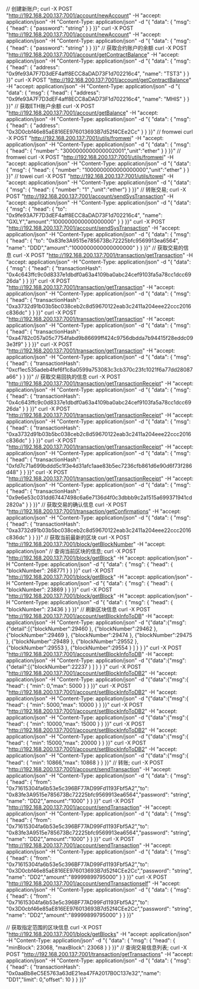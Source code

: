 

// 创建新账户;
curl -X POST "http://192.168.200.137:7001/account/newAccount" -H "accept: application/json" -H "Content-Type: application/json" -d "{ \"data\": { \"msg\": { \"head\": { \"password\": \"string\" } } }}"
curl -X POST "http://192.168.200.137:7001/account/newAccount" -H "accept: application/json" -H "Content-Type: application/json" -d "{ \"data\": { \"msg\": { \"head\": { \"password\": \"string\" } } }}"
// 获取合约账户的余额
curl -X POST "http://192.168.200.137:7001/account/getContractBalance" -H "accept: application/json" -H "Content-Type: application/json" -d "{ \"data\": { \"msg\": { \"head\": { \"address\": \"0x9fe93A7F7D3dEF4aff8ECC8aDAD73F1d702216c4\", \"name\": \"TST3\" } } }}"
curl -X POST "http://192.168.200.137:7001/account/getContractBalance" -H "accept: application/json" -H "Content-Type: application/json" -d "{ \"data\": { \"msg\": { \"head\": { \"address\": \"0x9fe93A7F7D3dEF4aff8ECC8aDAD73F1d702216c4\", \"name\": \"MHIS\" } } }}"
// 获取ETH账户余额
curl -X POST "http://192.168.200.137:7001/account/getBalance" -H "accept: application/json" -H "Content-Type: application/json" -d "{ \"data\": { \"msg\": { \"head\": { \"address\": \"0x3D0cbf46e85aE816EE976013693B7d52f4CEe2Cc\" } } }}"
// fromwei
curl -X POST "http://192.168.200.137:7001/utils/fromwei" -H "accept: application/json" -H "Content-Type: application/json" -d "{ \"data\": { \"msg\": { \"head\": { \"number\": \"3000000000000002001\",\"unit\":\"ether\" } } }}"
// fromwei
curl -X POST "http://192.168.200.137:7001/utils/fromwei" -H "accept: application/json" -H "Content-Type: application/json" -d "{ \"data\": { \"msg\": { \"head\": { \"number\": \"1000000000000000000\",\"unit\":\"ether\" } } }}"
// towei
curl -X POST "http://192.168.200.137:7001/utils/towei" -H "accept: application/json" -H "Content-Type: application/json" -d "{ \"data\": { \"msg\": { \"head\": { \"number\": \"1\" ,\"unit\":\"ether\"} } }}"
// 转账交易;
curl -X POST "http://192.168.200.137:7001/account/sendSysTransaction" -H "accept: application/json" -H "Content-Type: application/json" -d "{ \"data\": { \"msg\": { \"head\": { \"to\": \"0x9fe93A7F7D3dEF4aff8ECC8aDAD73F1d702216c4\", \"name\": \"GXLY\",\"amount\":\"1000000000000000000\" } } }}"
curl -X POST "http://192.168.200.137:7001/account/sendSysTransaction" -H "accept: application/json" -H "Content-Type: application/json" -d "{ \"data\": { \"msg\": { \"head\": { \"to\": \"0x83fe3A9515e785673Bc72225bfc9569913ea6564\", \"name\": \"DDD\",\"amount\":\"1000000000000000000\" } } }}"
// 获取交易的信息
curl -X POST "http://192.168.200.137:7001/transaction/getTransaction" -H "accept: application/json" -H "Content-Type: application/json" -d "{ \"data\": { \"msg\": { \"head\": { \"transactionHash\": \"0x4c643ffc9c0d8337e1dbdf0a63a4109ba0abc24cef9103fa5a78cc1dcc6926da\" } } }}"
curl -X POST "http://192.168.200.137:7001/transaction/getTransaction" -H "accept: application/json" -H "Content-Type: application/json" -d "{ \"data\": { \"msg\": { \"head\": { \"transactionHash\": \"0xa3732d91b03b5bc038ceb2c8d59670122eab3c2411a204eee22ccc2016c836dc\" } } }}"
curl -X POST "http://192.168.200.137:7001/transaction/getTransaction" -H "accept: application/json" -H "Content-Type: application/json" -d "{ \"data\": { \"msg\": { \"head\": { \"transactionHash\": \"0xa4782c057a05c7754fabd9b86699ff424c9756dbdda7b94415f28eddc093e3f9\" } } }}"
curl -X POST "http://192.168.200.137:7001/transaction/getTransaction" -H "accept: application/json" -H "Content-Type: application/json" -d "{ \"data\": { \"msg\": { \"head\": { \"transactionHash\": \"0xcf1ec535adeb4fef6f1c8a0599a753083c3cb370c23fc1021f6a77dd28087a66\" } } }}"
// 获取交易回执的信息
curl -X POST "http://192.168.200.137:7001/transaction/getTransactionReceipt" -H "accept: application/json" -H "Content-Type: application/json" -d "{ \"data\": { \"msg\": { \"head\": { \"transactionHash\": \"0x4c643ffc9c0d8337e1dbdf0a63a4109ba0abc24cef9103fa5a78cc1dcc6926da\" } } }}"
curl -X POST "http://192.168.200.137:7001/transaction/getTransactionReceipt" -H "accept: application/json" -H "Content-Type: application/json" -d "{ \"data\": { \"msg\": { \"head\": { \"transactionHash\": \"0xa3732d91b03b5bc038ceb2c8d59670122eab3c2411a204eee22ccc2016c836dc\" } } }}"
curl -X POST "http://192.168.200.137:7001/transaction/getTransactionReceipt" -H "accept: application/json" -H "Content-Type: application/json" -d "{ \"data\": { \"msg\": { \"head\": { \"transactionHash\": \"0xfd7c71a699bddd5c1f3e4d31afc1aae83b5ec7236cfb861d6e90d6f73f286d48\" } } }}"
curl -X POST "http://192.168.200.137:7001/transaction/getTransactionReceipt" -H "accept: application/json" -H "Content-Type: application/json" -d "{ \"data\": { \"msg\": { \"head\": { \"transactionHash\": \"0x9e6e53c031dd67447498c6a6e7136d4f0c3dbbb9c2a1515a699371941cd2820a\" } } }}"
// 获取交易的确认信息
curl -X POST "http://192.168.200.137:7001/transaction/getConfirmations" -H "accept: application/json" -H "Content-Type: application/json" -d "{ \"data\": { \"msg\": { \"head\": { \"transactionHash\": \"0xa3732d91b03b5bc038ceb2c8d59670122eab3c2411a204eee22ccc2016c836dc\" } } }}"
// 获取当前最新的区块
curl -X POST "http://192.168.200.137:7001/block/getBlockNumber" -H "accept: application/json"
// 查询当前区块的信息;
curl -X POST "http://192.168.200.137:7001/block/getBlock" -H "accept: application/json" -H "Content-Type: application/json" -d "{ \"data\": { \"msg\": { \"head\": { \"blockNumber\": 268771 } } }}"
curl -X POST "http://192.168.200.137:7001/block/getBlock" -H "accept: application/json" -H "Content-Type: application/json" -d "{ \"data\": { \"msg\": { \"head\": { \"blockNumber\": 23869 } } }}"
curl -X POST "http://192.168.200.137:7001/block/getBlock" -H "accept: application/json" -H "Content-Type: application/json" -d "{ \"data\": { \"msg\": { \"head\": { \"blockNumber\": 23436 } } }}"
// 刷新区块信息
curl -X POST "http://192.168.200.137:7001/account/setBlockInfoToDB" -H "accept: application/json" -H "Content-Type: application/json" -d "{\"data\":{\"msg\":{\"detail\":[{\"blockNumber\":29460 }, {\"blockNumber\":29462 }, {\"blockNumber\":29469 }, {\"blockNumber\":29474 }, {\"blockNumber\":29475 }, {\"blockNumber\":29489 }, {\"blockNumber\":29552 }, {\"blockNumber\":29553 }, {\"blockNumber\":29554 } ] } } }"
curl -X POST "http://192.168.200.137:7001/account/setBlockInfoToDB" -H "accept: application/json" -H "Content-Type: application/json" -d "{\"data\":{\"msg\":{\"detail\":[{\"blockNumber\":22237 } ] } } }"
curl -X POST "http://192.168.200.137:7001/account/setBlockInfoToDB2" -H "accept: application/json" -H "Content-Type: application/json" -d "{\"data\":{\"msg\":{ \"head\": { \"min\": 0,\"max\": 5000  } } }}"
curl -X POST "http://192.168.200.137:7001/account/setBlockInfoToDB2" -H "accept: application/json" -H "Content-Type: application/json" -d "{\"data\":{\"msg\":{ \"head\": { \"min\": 5000,\"max\": 10000  } } }}"
curl -X POST "http://192.168.200.137:7001/account/setBlockInfoToDB2" -H "accept: application/json" -H "Content-Type: application/json" -d "{\"data\":{\"msg\":{ \"head\": { \"min\": 10000,\"max\": 15000  } } }}"
curl -X POST "http://192.168.200.137:7001/account/setBlockInfoToDB2" -H "accept: application/json" -H "Content-Type: application/json" -d "{\"data\":{\"msg\":{ \"head\": { \"min\": 15000,\"max\": 20000  } } }}"
curl -X POST "http://192.168.200.137:7001/account/setBlockInfoToDB2" -H "accept: application/json" -H "Content-Type: application/json" -d "{\"data\":{\"msg\":{ \"head\": { \"min\": 10866,\"max\": 10868  } } }}"
// 转账;
curl -X POST "http://192.168.200.137:7001/account/sendTransaction" -H "accept: application/json" -H "Content-Type: application/json" -d "{ \"data\": { \"msg\": { \"head\": { \"from\": \"0x71615304fa6b53e5c396BF77AD99Fd1193Fbf5A2\",\"to\": \"0x83fe3A9515e785673Bc72225bfc9569913ea6564\",\"password\": \"string\", \"name\": \"DD2\",\"amount\":\"1000\" } } }}"
curl -X POST "http://192.168.200.137:7001/account/sendTransaction" -H "accept: application/json" -H "Content-Type: application/json" -d "{ \"data\": { \"msg\": { \"head\": { \"from\": \"0x71615304fa6b53e5c396BF77AD99Fd1193Fbf5A2\",\"to\": \"0x83fe3A9515e785673Bc72225bfc9569913ea6564\",\"password\": \"string\", \"name\": \"DD2\",\"amount\":\"1000\" } } }}"
curl -X POST "http://192.168.200.137:7001/account/sendTransaction" -H "accept: application/json" -H "Content-Type: application/json" -d "{ \"data\": { \"msg\": { \"head\": { \"from\": \"0x71615304fa6b53e5c396BF77AD99Fd1193Fbf5A2\",\"to\": \"0x3D0cbf46e85aE816EE976013693B7d52f4CEe2Cc\",\"password\": \"string\", \"name\": \"DD2\",\"amount\":\"89999899795000\" } } }}"
curl -X POST "http://192.168.200.137:7001/account/sendTransactionself" -H "accept: application/json" -H "Content-Type: application/json" -d "{ \"data\": { \"msg\": { \"head\": { \"from\": \"0x71615304fa6b53e5c396BF77AD99Fd1193Fbf5A2\",\"to\": \"0x3D0cbf46e85aE816EE976013693B7d52f4CEe2Cc\",\"password\": \"string\", \"name\": \"DD2\",\"amount\":\"89999899795000\" } } }}"



// 获取指定范围的区块信息
curl -X POST "http://192.168.200.137:7001/block/getBlocks" -H "accept: application/json" -H "Content-Type: application/json" -d "{ \"data\": { \"msg\": { \"head\": { \"minBlock\": 23068, \"maxBlock\": 23068 } } }}"
// 查询交易信息列表;
curl -X POST "http://192.168.200.137:7001/transaction/getTransactions" -H "accept: application/json" -H "Content-Type: application/json" -d "{ \"data\": { \"msg\": { \"head\": { \"transactionHash\": \"0x0aaBb8eC5E5763a63dE21ea47FA2017B0C137e32\",\"name\": \"DD1\",\"limit\": 0,\"offset\": 10 } } }}"